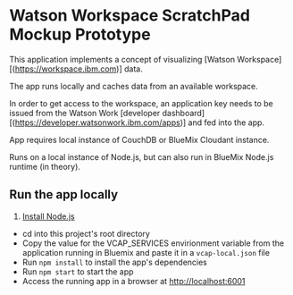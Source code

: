 # Watson Workspace ScratchPad Mockup Prototype

This application implements a concept of visualizing [Watson Workspace][(https://workspace.ibm.com)] data.

The app runs locally and caches data from an available workspace.

In order to get access to the workspace, an application key needs to be issued from the Watson Work [developer dashboard][(https://developer.watsonwork.ibm.com/apps)] and fed into the app.

App requires local instance of CouchDB or BlueMix Cloudant instance.

Runs on a local instance of Node.js, but can also run in BlueMix Node.js runtime (in theory).

## Run the app locally

1. [Install Node.js][]
+ cd into this project's root directory
+ Copy the value for the VCAP_SERVICES envirionment variable from the application running in Bluemix and paste it in a `vcap-local.json` file
+ Run `npm install` to install the app's dependencies
+ Run `npm start` to start the app
+ Access the running app in a browser at <http://localhost:6001>

[Install Node.js]: https://nodejs.org/en/download/
